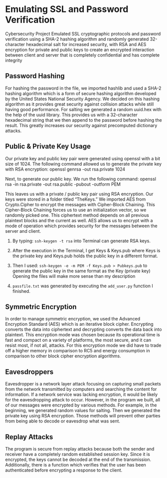 # Emulating SSL and Password Verification
Cybersecurity Project
Emulated SSL cryptographic protocols and password verification using a SHA-2 hashing algorithm and randomly generated 32-character hexadecimal salt for increased security, with RSA and AES encryption for private and public keys to create an encrypted interaction between client and server that is completely confidential and has complete integrity

## Password Hashing
For hashing the password in the file, we imported hashlib and used a SHA-2 hashing algorithm which is a form of secure hashing algorithm developed by the United States National Security Agency. We decided on this hashing algorithm as it provides great security against collision attacks while still having good performance. For salting we generated a random uuid.hex with the help of the uuid library. This provides us with a 32-character hexadecimal string that we then append to the password before hashing the result. This greatly increases our security against precomputed dictionary attacks. 

## Public & Private Key Usage
Our private key and public key pair were generated using openssl with a bit size of 1024. The following command allowed us to generate the private key with RSA encryption:
openssl genrsa -out rsa.private 1024

Next, to generate our public key. We run the following command:
openssl rsa -in rsa.private -out rsa.public -pubout -outform PEM

This leaves us with a private / public key pair using RSA encryption. Our keys were stored in a folder titled “TheKeys.” We imported AES from Crypto.Cipher to encrypt the messages with Cipher-Block Chaining. This Cipher-Block Chaining forces us to use an initialization vector, so we randomly picked one. This ciphertext method depends on all previous plaintext blocks and the current as well. AES allows us to encrypt with a mode of operation which provides security for the messages between the server and client. 

1. By typing: `ssh-keygen -t rsa` into Terminal can generate RSA keys.

2. After the execution in the Terminal, I get Keys & Keys.pub where Keys is the private key and Keys.pub holds the public key in a different format.

3. Then I used: `ssh-keygen -e -m PEM -f Keys.pub > Pubkeys.pub` to generate the public key in the same format as the Key (private key) Opening the files will make more sense than my description

4. `passfile.txt` was generated by executing the `add_user.py` function I finished.

## Symmetric Encryption
In order to manage symmetric encryption, we used the Advanced Encryption Standard (AES) which is an iterative block cipher. Encrypting converts the data into ciphertext and decrypting converts the data back into plaintext. This encryption mode was chosen because its operational time is fast and compact on a variety of platforms, the most secure, and it can resist most, if not all, attacks. For this encryption mode we did have to trade off a higher memory in comparison to RC5 and energy consumption in comparison to other block cipher encryption algorithms.  



## Eavesdroppers 
Eavesdropper is a network layer attack focusing on capturing small packets from the network transmitted by computers and searching the content for information. If a network service was lacking encryption, it would be likely for the eavesdropping attack to occur. However, in the program we built, all of our messages were encrypted by various methods. For example, in the beginning, we generated random values for salting. Then we generated the private key using RSA encryption. Those methods will prevent other parties from being able to decode or eavesdrop what was sent.

## Replay Attacks
The program is secure from replay attacks because both the sender and receiver have a completely random established session key. Since it is encrypted, the keys cannot be decoded at the end of the transmission. Additionally, there is a function which verifies that the user has been authenticated before encrypting a response to the client. 
